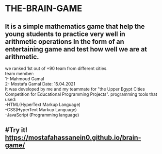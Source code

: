 # THE-BRAIN-GAME

 It is a simple mathematics game that help the young students to practice very well in arithmetic operations In the form of an entertaining game and test how well we are at arithmetic.
---
we ranked 1st out of +90 team from different cities.                                          
team member:                  
1- Mahmoud Gamal                   
2- Mostafa Gamal                                 Date: 15.04.2021                                     
It was developed by me and my teammate for "the Upper Egypt Cities Competition for Educational Programming Projects".                                                programming tools that used:            
-HTML(HyperText Markup Language)                          
-CSS(HyperText Markup Language)                            
-JavaScript (Programming language)


#Try it!                                   
https://mostafahassanein0.github.io/brain-game/
---
